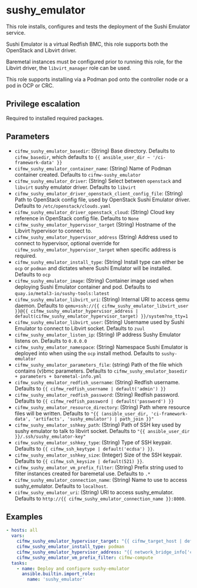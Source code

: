# sushy_emulator

This role installs, configures and tests the deployment of the Sushi Emulator service.

Sushi Emulator is a virtual Redfish BMC, this role supports both the OpenStack and Libvirt driver.

Baremetal instances must be configured prior to running this role, for the Libvirt driver, the `libvirt_manager` role can be used.

This role supports installing via a Podman pod onto the controller node or a pod in OCP or CRC.

## Privilege escalation

Required to installed required packages.

## Parameters

* `cifmw_sushy_emulator_basedir`: (String) Base directory. Defaults to `cifmw_basedir`, which defaults to `{{ ansible_user_dir ~ '/ci-framework-data' }}`
* `cifmw_sushy_emulator_container_name`: (String) Name of Podman container created. Defaults to `cifmw-sushy_emulator`
* `cifmw_sushy_emulator_driver`: (String) Select between `openstack` and `libvirt` sushy emulator driver. Defaults to `libvirt`
* `cifmw_sushy_emulator_driver_openstack_client_config_file`: (String) Path to OpenStack config file, used by OpenStack Sushi Emulator driver. Defaults to `/etc/openstack/clouds.yaml`
* `cifmw_sushy_emulator_driver_openstack_cloud`: (String) Cloud key reference in OpenStack config file. Defaults to `None`
* `cifmw_sushy_emulator_hypervisor_target` (String) Hostname of the Libvirt hypervisor to connect to.
* `cifmw_sushy_emulator_hypervisor_address` (String) Address used to connect to hypervisor, optional override for `cifmw_sushy_emulator_hypervisor_target` when specific address is required.
* `cifmw_sushy_emulator_install_type`: (String) Install type can either be `ocp` or `podman` and dictates where Sushi Emulator will be installed. Defaults to `ocp`
* `cifmw_sushy_emulator_image`: (String) Container image used when deploying Sushi Emulator container and pod. Defaults to `quay.io/metal3-io/sushy-tools:latest`
* `cifmw_sushy_emulator_libvirt_uri`: (String) Internal URI to access qemu daemon. Defaults to `qemu+ssh://{{ cifmw_sushy_emulator_libvirt_user }}@{{ cifmw_sushy_emulator_hypervisor_address | default(cifmw_sushy_emulator_hypervisor_target) }}/system?no_tty=1`
* `cifmw_sushy_emulator_libvirt_user`: (String) Username used by Sushi Emulator to connect to Libvirt socket. Defaults to `zuul`
* `cifmw_sushy_emulator_listen_ip`: (String) IP address Sushy Emulator listens on. Defaults to `0.0.0.0`
* `cifmw_sushy_emulator_namespace`: (String) Namespace Sushi Emulator is deployed into when using the `ocp` install method. Defaults to `sushy-emulator`
* `cifmw_sushy_emulator_parameters_file`:  (string) Path of the file which contains (v)bmc parameters. Defaults to `cifmw_sushy_emulator_basedir + parameters + baremetal-info.yml`
* `cifmw_sushy_emulator_redfish_username`: (String) Redfish username. Defaults to `{{ cifmw_redfish_username | default('admin') }}`
* `cifmw_sushy_emulator_redfish_password`: (String) Redfish password. Defaults to `{{ cifmw_redfish_password | default('password') }}`
* `cifmw_sushy_emulator_resource_directory`: (String) Path where resource files will be written. Defaults to `"{{ (ansible_user_dir, 'ci-framework-data', 'artifacts', 'sushy_emulator') | path_join }}"`
* `cifmw_sushy_emulator_sshkey_path`: (String) Path of SSH key used by sushy emulator to talk to libvirt socket. Defaults to `"{{ ansible_user_dir }}/.ssh/sushy_emulator-key"`
* `cifmw_sushy_emulator_sshkey_type`: (String) Type of SSH keypair. Defaults to `{{ cifmw_ssh_keytype | default('ecdsa') }}`.
* `cifmw_sushy_emulator_sshkey_size`: (Integer) Size of the SSH keypair. Defaults to `{{ cifmw_ssh_keysize | default(521) }}`.
* `cifmw_sushy_emulator_vm_prefix_filter`: (String) Prefix string used to filter instances created for baremetal use. Defaults to `.*`
* `cifmw_sushy_emulator_connection_name`: (String) Name to use to access sushy_emulator. Defaults to `localhost`.
* `cifmw_sushy_emulator_uri`: (String) URI to access sushy_emulator. Defaults to `http://{{ cifmw_sushy_emulator_connection_name }}:8000`.

## Examples

```yaml
- hosts: all
  vars:
    cifmw_sushy_emulator_hypervisor_target: "{{ cifmw_target_host | default('localhost') }}"
    cifmw_sushy_emulator_install_type: podman
    cifmw_sushy_emulator_hypervisor_address: "{{ network_bridge_info['cifmw-public'] }}"
    cifmw_sushy_emulator_vm_prefix_filter: cifmw-compute
  tasks:
    - name: Deploy and configure sushy-emulator
      ansible.builtin.import_role:
        name: 'sushy_emulator'
```
